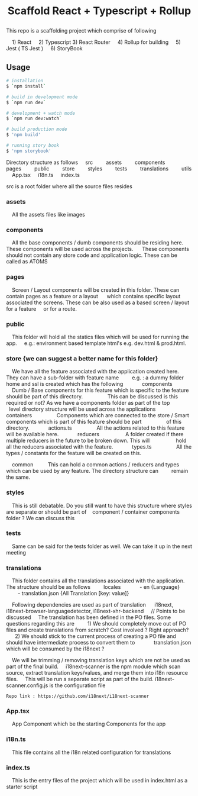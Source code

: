 

# <p align="center">Scaffold React + Typescript + Rollup</p>

This repo is a scaffolding project which comprise of following

    1) React
    2) Typescript
    3) React Router 
    4) Rollup for building
    5) Jest ( TS Jest )
    6) StoryBook

## Usage

```zsh
# installation
$ `npm install`

# build in development mode
$ `npm run dev`

# development + watch mode
$ `npm run dev:watch`

# build production mode
$ 'npm build'

# running story book
$ 'npm storybook'

```
Directory structure as follows
    src
        assets
        components
        pages
        public
        store
        styles
        tests
        translations
        utils
    App.tsx
    i18n.ts
    index.ts

src is a root folder where all the source files resides

### assets
    All the assets files like images

### components
    All the base components / dumb components should be residing here. These components will be used across the projects. 
    These components should not contain any store code and application logic. These can be called as ATOMS

### pages
    Screen / Layout components will be created in this folder. These can contain pages as a feature or a layout 
    which contains specific layout associated the screens. These can be also used as a based screen / layout for a feature
    or for a route.

### public 
    This folder will hold all the statics files which will be used for running the app.
    e.g.: environment based template html's e.g. dev.html & prod.html.

### store {we can suggest a better name for this folder}
    We have all the feature associated with the application created here. They can have a sub-folder with feature name
        e.g. : a dummy folder home and ssl is created which has the following
            components 
                Dumb / Base components for this feature which is specific to the feature should be part of this directory.
                This can be discussed is this required or not? As we have a components folder as part of the top
                level directory structure will be used across the applications
            containers
                Components which are connected to the store / Smart components which is part of this feature should be part
                of this directory.
            actions.ts
                All the actions related to this feature will be available here.
            reducers 
                A folder created if there multiple reducers in the future to be broken down. This will 
                hold all the reducers associated with the feature.
            types.ts
                All the types / constants for the feature will be created on this.

    common 
        This can hold a common actions / reducers and types which can be used by any feature. The directory structure can
        remain the same.

### styles
    This is still debatable. Do you still want to have this structure where styles are separate or should be part of 
   component / container components folder ? We can discuss this

### tests
    Same can be said for the tests folder as well. We can take it up in the next meeting

### translations 
    This folder contains all the translations associated with the application.
    The structure should be as follows
        locales
            - en {Language}
                - translation.json {All Translation [key: value]}

    Following dependencies are used as part of translation 
    i18next, i18next-browser-languagedetector, i18next-xhr-backend
    // Points to be discussed
    The translation has been defined in the PO files. Some questions regarding this are
        1) We should completely move out of PO files and create translations from scratch? Cost involved ? Right approach?
        2) We should stick to the current process of creating a PO file and should have intermediate process to convert them to 
           translation.json which will be consumed by the i18next ? 

    We will be trimming / removing translation keys which are not be used as part of the final build.
    i18next-scanner is the npm module which scan source, extract translation keys/values, and merge them into i18n resource files.
    This will be run a separate script as part of the build. i18next-scanner.config.js is the configuration file

    Repo link : https://github.com/i18next/i18next-scanner


### App.tsx
    App Component which be the starting Components for the app

### i18n.ts
    This file contains all the i18n related configuration for translations

### index.ts
    This is the entry files of the project which will be used in index.html as a starter script


